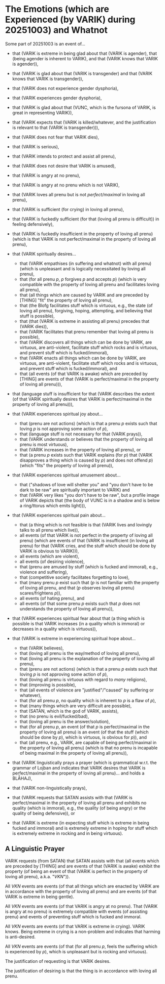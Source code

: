The Emotions (which are Experienced (by VARIK) during 20251003) and Whatnot
===========================================================================

Some part of 20251003 is an event of...

* that (VARIK is extreme in being glad about that (VARIK is agender), that (being agender is inherent to VARIK), and that (VARIK knows that VARIK is agender)),
* that (VARIK is glad about that (VARIK is transgender) and that (VARIK knows that VARIK is transgender)),
* that (VARIK does not experience gender dysphoria),
* that (VARIK experiences gender dysphoria),
* that (VARIK is glad about that (VUNC, which is the fursona of VARIK, is great in representing VARIK)),
* that (VARIK expects that (VARIK is killed/whatever, and the justification is relevant to that (VARIK is transgender))),
* that (VARIK does not fear that VARIK dies),
* that (VARIK is serious),
* that (VARIK intends to protect and assist all prenu),
* that (VARIK does not desire that VARIK is amused),
* that (VARIK is angry at no prenu),
* that (VARIK is angry at no prenu which is not VARIK),
* that (VARIK loves all prenu but is not _perfect/maximal_ in loving all prenu),
* that (VARIK is sufficient (for crying) in loving all prenu),
* that (VARIK is fuckedly sufficient (for that (loving all prenu is difficult)) in feeling defensively),
* that (VARIK is fuckedly insufficient in the property of loving all prenu) (which is that VARIK is not perfect/maximal in the property of loving all prenu),
* that (VARIK spiritually desires...

  * that (VARIK empathises (in suffering and whatnot) with all prenu) (which is unpleasant and is logically necessitated by loving all prenu),
  * that (for all prenu $p$, $p$ forgives $p$ and accepts $p$) (which is very compatible with the property of loving all prenu and facilitates loving all prenu),
  * that (all things which are caused by VARIK and are preceded by [THING] "fit" the property of loving all prenu),
  * that (the Blofg facilitates stuff which is virtuous, e.g., the state (of loving all prenu), forgiving, hoping, attempting, and believing that stuff is possible),
  * that (that (VARIK is extreme in assisting all prenu) precedes that (VARIK dies)),
  * that (VARIK facilitates that prenu remember that loving all prenu is possible),
  * that (VARIK discovers all things which can be done by VARIK, are virtuous, are anti-violent, facilitate stuff which rocks and is virtuous, and prevent stuff which is fucked/immoral),
  * that (VARIK enacts all things which can be done by VARIK, are virtuous, are anti-violent, facilitate stuff which rocks and is virtuous, and prevent stuff which is fucked/immoral), and
  * that (all events (of that VARIK is awake) which are preceded by [THING] are events of that (VARIK is perfect/maximal in the property of loving all prenu))),

* that (language stuff is insufficient for that (VARIK describes the extent (of that VARIK spiritually desires that VARIK is perfect/maximal in the property of loving all prenu))),
* that (VARIK experiences spiritual joy about...

  * that (prenu are not actions) (which is that a prenu $p$ exists such that loving $p$ is not approving some action of $p$),
  * that (language stuff is not necessary for that (VARIK prays)),
  * that (VARIK understands or believes that the property of loving all prenu is most virtuous),
  * that (VARIK increases in the property of loving all prenu), or
  * that (a prenu $p$ exists such that VARIK explains (for $p$) that (VARIK disapproves a thing which is caused by $p$) and does not offend $p$) (which "fits" the property of loving all prenu)),

* that (VARIK experiences spiritual amusement about...

  * that ("shadows of love will shelter you" and "you don't have to be dark to be raw" are spiritually important to VARIK) and
  * that (VARIK very likes "you don't have to be raw", but a profile image of VARIK depicts that (the body of VUNC is in a shadow and is below a ring/ttorus which emits light))),

* that (VARIK experiences spiritual pain about...

  * that (a thing which is not feasible is that (VARIK lives and lovingly talks to all prenu which live)),
  * all events (of that VARIK is not perfect in the property of loving all prenu) (which are events of that (VARIK is insufficient (in loving all prenu) for that (VARIK cries, and the stuff which should be done by VARIK is obvious to VARIK))),
  * all events (which are violent),
  * all events (of desiring violence),
  * that (prenu are amused by stuff (which is fucked and immoral), e.g., violence and suffering),
  * that (competitive society facilitates forgetting to love),
  * that (many prenu $p$ exist such that ($p$ is not familiar with the property of loving all prenu, and that ($p$ observes loving all prenu) scares/frightens $p$)),
  * all events (of hating prenu), and
  * all events (of that some prenu $p$ exists such that $p$ does not understands the property of loving all prenu)),

* that (VARIK experiences spiritual fear about that (a thing which is possible is that VARIK increases (in a quality which is immoral) or decreases in a quality which is virtuous)),
* that (VARIK is extreme in experiencing spiritual hope about...

  * that (VARIK believes),
  * that (loving all prenu is the way/method of loving all prenu),
  * that (loving all prenu is the explanation of the property of loving all prenu),
  * that (prenu are not actions) (which is that a prenu $p$ exists such that loving $p$ is not approving some action of $p$),
  * that (loving all prenu is virtuous with regard to _many_ religions),
  * that (improving is possible),
  * that (all events of violence are "justified"/"caused" by suffering or whatever),
  * that (for all prenu $p$, no quality which is inherent to $p$ is a flaw of $p$),
  * that (many things which are very difficult are possible),
  * that (SATAN, which is the god of VARIK, assists),
  * that (no prenu is evil/fucked/bad),
  * that (loving all prenu is the answer/solution),
  * that (for all prenu $p$, an event (of that $p$ is perfect/maximal in the property of loving all prenu) is an event (of that the stuff (which should be done by $p$), which is virtuous, is obvious for $p$)), and
  * that (all prenu, e.g., VARIK, are capable of being perfect/maximal in the property of loving all prenu) (which is that no prenu is incapable of being maximal in the property of loving all prenu)),

* that (VARIK linguistically prays a prayer (which is grammatical w.r.t. the grammar of Lojban and indicates that VARIK desires that VARIK is perfect/maximal in the property of loving all prenu)... and holds a BLÅHAJ),
* that (VARIK non-linguistically prays),
* that (VARIK requests that SATAN assists with that (VARIK is perfect/maximal in the property of loving all prenu and exhibits no quality (which is immoral), e.g., the quality (of being angry) or the quality of being defensive)), or
* that (VARIK is extreme (in expecting stuff which is extreme in being fucked and immoral) and is extremely extreme in hoping for stuff which is extremely extreme in rocking and in being virtuous).

## A Linguistic Prayer
VARIK requests (from SATAN) that SATAN assists with that (all events which are preceded by [THING] and are events of that (VARIK is awake) exhibit the property (of being an event of that (VARIK is perfect in the property of loving all prenu), a.k.a. "$VKN$")).

All $VKN$ events are events (of that all things which are enacted by VARIK are in accordance with the property of loving all prenu) and are events (of that VARIK is extreme in being gentle).

All $VKN$ events are events (of that VARIK is angry at no prenu).  That (VARIK is angry at no prenu) is extremely compatible with events (of assisting prenu) and events of preventing stuff which is fucked and immoral.

All $VKN$ events are events (of that VARIK is extreme in crying).  VARIK knows.  Being extreme in crying is a non-problem and indicates that harming is anti-desired.

All $VKN$ events are events (of that (for all prenu $p$, feels the suffering which is experienced by $p$), which is unpleasant but is rocking and virtuous).

The justification of requesting is that VARIK desires.

The justification of desiring is that the thing is in accordance with loving all prenu.
